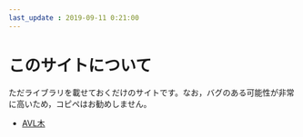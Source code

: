 ```yaml
---
last_update : 2019-09-11 0:21:00
---
```


# このサイトについて

ただライブラリを載せておくだけのサイトです。なお，バグのある可能性が非常に高いため，コピペはお勧めしません。

* [AVL木]({{"tree/avltree"|relative_url}})
